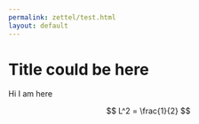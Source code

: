 ```yaml
---
permalink: zettel/test.html
layout: default
---
```


# Title could be here 

Hi I am here

$$
L^2 = \frac{1}{2}
$$
